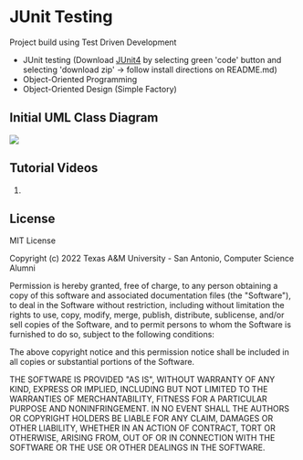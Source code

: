 # JUnit Testing

Project build using Test Driven Development
* JUnit testing (Download [JUnit4](https://github.com/TAMUSA-COMPUTER-SCIENCE-ALUMNI/junit4-jar-files) by selecting green 'code' button and selecting 'download zip' -> follow install directions on README.md)
* Object-Oriented Programming
* Object-Oriented Design (Simple Factory)

## Initial UML Class Diagram
![](https://i.imgur.com/H7HSEEv.png)

## Tutorial Videos
1. []()

## License
MIT License

Copyright (c) 2022 Texas A&M University - San Antonio, Computer Science Alumni

Permission is hereby granted, free of charge, to any person obtaining a copy
of this software and associated documentation files (the "Software"), to deal
in the Software without restriction, including without limitation the rights
to use, copy, modify, merge, publish, distribute, sublicense, and/or sell
copies of the Software, and to permit persons to whom the Software is
furnished to do so, subject to the following conditions:

The above copyright notice and this permission notice shall be included in all
copies or substantial portions of the Software.

THE SOFTWARE IS PROVIDED "AS IS", WITHOUT WARRANTY OF ANY KIND, EXPRESS OR
IMPLIED, INCLUDING BUT NOT LIMITED TO THE WARRANTIES OF MERCHANTABILITY,
FITNESS FOR A PARTICULAR PURPOSE AND NONINFRINGEMENT. IN NO EVENT SHALL THE
AUTHORS OR COPYRIGHT HOLDERS BE LIABLE FOR ANY CLAIM, DAMAGES OR OTHER
LIABILITY, WHETHER IN AN ACTION OF CONTRACT, TORT OR OTHERWISE, ARISING FROM,
OUT OF OR IN CONNECTION WITH THE SOFTWARE OR THE USE OR OTHER DEALINGS IN THE
SOFTWARE.
